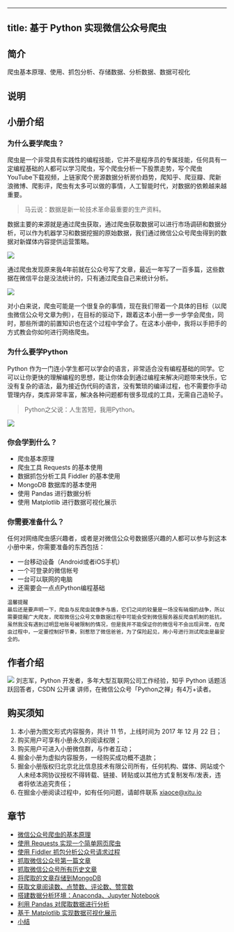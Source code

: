 
---
title: 基于 Python 实现微信公众号爬虫
---

## 简介
爬虫基本原理、使用、抓包分析、存储数据、分析数据、数据可视化

## 说明
## 小册介绍

### 为什么要学爬虫？

爬虫是一个非常具有实践性的编程技能，它并不是程序员的专属技能，任何具有一定编程基础的人都可以学习爬虫，写个爬虫分析一下股票走势，写个爬虫YouTube下载视频，上链家爬个房源数据分析房价趋势，爬知乎、爬豆瓣、爬新浪微博、爬影评，爬虫有太多可以做的事情，人工智能时代，对数据的依赖越来越重要。

> 马云说：数据是新一轮技术革命最重要的生产资料。

数据主要的来源就是通过爬虫获取，通过爬虫获取数据可以进行市场调研和数据分析，可以作为机器学习和数据挖掘的原始数据，我们通过微信公众号爬虫得到的数据对新媒体内容提供运营策略。

![](https://p1-jj.byteimg.com/tos-cn-i-t2oaga2asx/gold-user-assets/2017/12/27/16096069a668a0a3~tplv-t2oaga2asx-image.image)

通过爬虫发现原来我4年前就在公众号写了文章，最近一年写了一百多篇，这些数据在微信平台是没法统计的，只有通过爬虫自己来统计分析。

![](https://p1-jj.byteimg.com/tos-cn-i-t2oaga2asx/gold-user-assets/2017/12/27/16093c99e7a08cd9~tplv-t2oaga2asx-image.image)

对小白来说，爬虫可能是一个很复杂的事情，现在我们带着一个具体的目标（以爬虫微信公众号文章为例），在目标的驱动下，跟着这本小册一步一步学会爬虫，同时，那些所谓的前置知识也在这个过程中学会了。在这本小册中，我将以手把手的方式教会你如何进行网络爬虫。

### 为什么要学Python

Python 作为一门连小学生都可以学会的语言，非常适合没有编程基础的同学。它可以让你更快的理解编程的思想，能让你体会到通过编程来解决问题带来快乐，它没有复杂的语法，最为接近伪代码的语言，没有繁琐的编译过程，也不需要你手动管理内存，类库非常丰富，解决各种问题都有很多现成的工具，无需自己造轮子。

> Python之父说：人生苦短，我用Python。

![](https://p1-jj.byteimg.com/tos-cn-i-t2oaga2asx/gold-user-assets/2017/12/27/160963c415dfa3d1~tplv-t2oaga2asx-image.image)

### 你会学到什么？

- 爬虫基本原理
- 爬虫工具 Requests 的基本使用
- 数据抓包分析工具 Fiddler 的基本使用
- MongoDB 数据库的基本使用
- 使用 Pandas 进行数据分析
- 使用 Matplotlib 进行数据可视化展示

### 你需要准备什么？

任何对网络爬虫感兴趣者，或者是对微信公众号数据感兴趣的人都可以参与到这本小册中来，你需要准备的东西包括：

 -    一台移动设备（Android或者iOS手机）
 -    一个可登录的微信帐号
 -    一台可以联网的电脑
 -    还需要会一点点Python编程基础

```!
温馨提醒
最后还是要声明一下，爬虫与反爬虫就像矛与盾，它们之间的较量是一场没有硝烟的战争，所以需要提醒广大爬友，爬取微信公众号文章数据过程中可能会受到微信服务器反爬虫机制的抵抗，虽然我没有遇到过明显地账号被限制的情况，但是我并不能保证你的微信号不会出现异常，在爬虫过程中，一定要控制好节奏，别惹怒了微信爸爸，为了保险起见，用小号进行测试爬虫是最安全的。
```

## 作者介绍

![](https://p1-jj.byteimg.com/tos-cn-i-t2oaga2asx/gold-user-assets/2017/12/27/160970f401e7bb36~tplv-t2oaga2asx-image.image) 刘志军，Python 开发者，多年大型互联网公司工作经验，知乎 Python 话题活跃回答者，CSDN 公开课 讲师，在微信公众号「Python之禅」有4万+读者。

## 购买须知

1.  本小册为图文形式内容服务，共计 11 节，上线时间为 2017 年 12 月 22 日；
2.  购买用户可享有小册永久的阅读权限；
3.  购买用户可进入小册微信群，与作者互动；
4.  掘金小册为虚拟内容服务，一经购买成功概不退款；
5.  掘金小册版权归北京北比信息技术有限公司所有，任何机构、媒体、网站或个人未经本网协议授权不得转载、链接、转贴或以其他方式复制发布/发表，违者将依法追究责任；
6.  在掘金小册阅读过程中，如有任何问题，请邮件联系 <xiaoce@xitu.io>

## 章节
- [微信公众号爬虫的基本原理](./微信公众号爬虫的基本原理.md)
- [使用 Requests 实现一个简单网页爬虫](<./使用 Requests 实现一个简单网页爬虫.md>)
- [使用 Fiddler 抓包分析公众号请求过程](<./使用 Fiddler 抓包分析公众号请求过程.md>)
- [抓取微信公众号第一篇文章](./抓取微信公众号第一篇文章.md)
- [抓取微信公众号所有历史文章](./抓取微信公众号所有历史文章.md)
- [将爬取的文章存储到MongoDB](./将爬取的文章存储到MongoDB.md)
- [获取文章阅读数、点赞数、评论数、赞赏数](./获取文章阅读数、点赞数、评论数、赞赏数.md)
- [搭建数据分析环境：Anaconda、Jupyter Notebook](<./搭建数据分析环境-Anaconda、Jupyter Notebook.md>)
- [利用 Pandas 对爬取数据进行分析](<./利用 Pandas 对爬取数据进行分析.md>)
- [基于 Matplotlib 实现数据可视化展示](<./基于 Matplotlib 实现数据可视化展示.md>)
- [小结](./小结.md)

    
